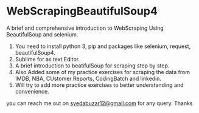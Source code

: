 # WebScrapingBeautifulSoup4
A brief and comprehensive introduction to WebScraping Using BeautifulSoup and selenium.
 1) You need to install python 3, pip and packages like selenium, request, beautifulSoup4.
 2) Sublime for as text Editor.
 3) A brief introduction to beatifulSoup for scraping step by step.
 4) Also Added some of my practice exercises for scraping the data from IMDB, NBA, CUstomer Reports, CodingBatch and linkedin.
 5) Will try to add more practice exercises to better understanding and convenience.
 
 you can reach me out on syedabuzar12@gmail.com for any query. Thanks
